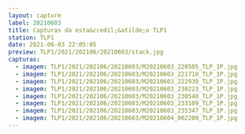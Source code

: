```yaml
---
layout: capture
label: 20210603
title: Capturas da esta&ccedil;&atilde;o TLP1
station: TLP1
date: 2021-06-03 22:05:05
preview: TLP1/2021/202106/20210603/stack.jpg
capturas:
  - imagem: TLP1/2021/202106/20210603/M20210603_220505_TLP_1P.jpg
  - imagem: TLP1/2021/202106/20210603/M20210603_221718_TLP_1P.jpg
  - imagem: TLP1/2021/202106/20210603/M20210603_222930_TLP_1P.jpg
  - imagem: TLP1/2021/202106/20210603/M20210603_230223_TLP_1P.jpg
  - imagem: TLP1/2021/202106/20210603/M20210603_230548_TLP_1P.jpg
  - imagem: TLP1/2021/202106/20210603/M20210603_233109_TLP_1P.jpg
  - imagem: TLP1/2021/202106/20210603/M20210603_235347_TLP_1P.jpg
  - imagem: TLP1/2021/202106/20210603/M20210604_002200_TLP_1P.jpg
---
```

